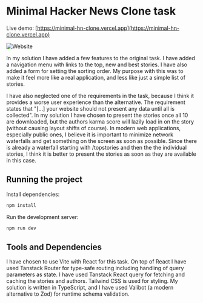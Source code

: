 # Minimal Hacker News Clone task

Live demo: [https://minimal-hn-clone.vercel.app](https://minimal-hn-clone.vercel.app)

![Website](https://img.shields.io/website?url=https%3A%2F%2Fminimal-hn-clone.vercel.app)

In my solution I have added a few features to the original task. I have added a navigation menu with links to the top, new and best stories. I have also added a form for setting the sorting order. My purpose with this was to make it feel more like a real application, and less like just a simple list of stories.

I have also neglected one of the requirements in the task, because I think it provides a worse user experience than the alternative. The requirement states that "[...] your website should not present any data until all is collected". In my solution I have chosen to present the stories once all 10 are downloaded, but the authors karma score will lazily load in on the story (without causing layout shifts of course). In modern web applications, especially public ones, I believe it is important to minimize network waterfalls and get something on the screen as soon as possible. Since there is already a waterfall starting with /topstories and then the the individual stories, I think it is better to present the stories as soon as they are available in this case.

## Running the project

Install dependencies:

```bash
npm install
```

Run the development server:

```bash
npm run dev
```

## Tools and Dependencies

I have chosen to use Vite with React for this task. On top of React I have used Tanstack Router for type-safe routing including handling of query parameters as state. I have used Tanstack React query for fetching and caching the stories and authors. Tailwind CSS is used for styling. My solution is written in TypeScript, and I have used Valibot (a modern alternative to Zod) for runtime schema validation.
